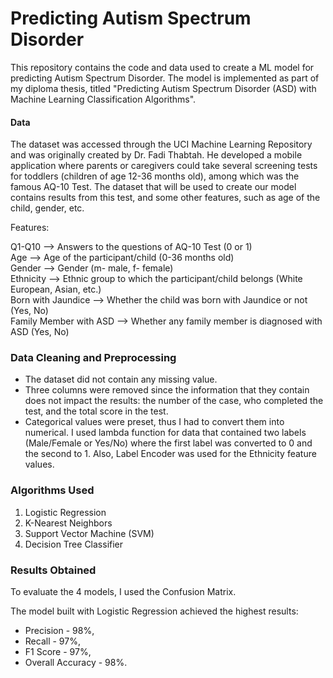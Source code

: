# Predicting Autism Spectrum Disorder

This repository contains the code and data used to create a ML model for predicting Autism Spectrum Disorder. The model is implemented as part of my diploma thesis, titled "Predicting Autism Spectrum Disorder (ASD) with Machine Learning Classification Algorithms".

#### Data
The dataset was accessed through the UCI Machine Learning Repository and was originally created by Dr. Fadi Thabtah. He developed a mobile application where parents or caregivers could take several screening tests for toddlers (children of age 12-36 months old), among which was the famous AQ-10 Test. The dataset that will be used to create our model contains results from this test, and some other features, such as age of the child, gender, etc.

Features:

Q1-Q10                     -->  Answers to the questions of AQ-10 Test (0 or 1) <br />
Age                        -->  Age of the participant/child (0-36 months old) <br />
Gender                     -->  Gender (m- male, f- female) <br />
Ethnicity                  -->  Ethnic group to which the participant/child belongs (White European, Asian, etc.) <br />
Born with Jaundice         -->  Whether the child was born with Jaundice or not (Yes, No) <br />
Family Member with ASD     -->  Whether any family member is diagnosed with ASD (Yes, No) <br />


### Data Cleaning and Preprocessing
- The dataset did not contain any missing value.
- Three columns were removed since the information that they contain does not impact the results: the number of the case, who completed the test, and the total score in the test.
- Categorical values were preset, thus I had to convert them into numerical. I used lambda function for data that contained two labels (Male/Female or Yes/No) where the first label was converted to 0 and the second to 1. Also, Label Encoder was used for the Ethnicity feature values.

### Algorithms Used
1. Logistic Regression
2. K-Nearest Neighbors
3. Support Vector Machine (SVM)
4. Decision Tree Classifier


### Results Obtained
To evaluate the 4 models, I used the Confusion Matrix.

The model built with Logistic Regression achieved the highest results: 
- Precision - 98%,
- Recall - 97%,
- F1 Score - 97%,
- Overall Accuracy - 98%.
